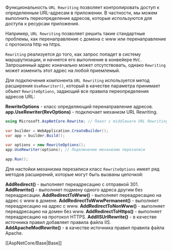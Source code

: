 Функциональность `URL Rewriting` позволяет контролировать доступ к определенным URL-адресам в приложении. В частности, мы можем выполнить переопределение адресов, которые используются для доступа к ресурсам приложения. 

Например, `URL Rewriting` позволяет решить такие стандартные проблемы, как перенаправление с домена с www или перенаправление с протокола http на https.

`Rewriting` реализуется до того, как запрос попадет в систему маршрутизации, и начнется его выполнение в конвейере `MVC`. Запрошенный адрес изначально может отсутствовать, однако `Rewriting` может изменить этот адрес на любой приемлемый.

Для подключения компонента `URL Rewriting` используется метод расширения `UseRewriter()`, который в качестве параметра принимает объект `RewriteOptions`, задающий все правила переопределения адресов URL:

**RewriteOptions** - класс определяющий перенаправление адресов.
**app.UseRewriter(RevOptions)** - подключает механизм URL Rewriting.

```c#
using Microsoft.AspNetCore.Rewrite; // Пакет с middleware URL Rewriting
 
var builder = WebApplication.CreateBuilder();
var app = builder.Build();
 
var options = new RewriteOptions();
app.UseRewriter(options); // Подключение механизма перезаписи
 
app.Run();
```

Для настойки механизма перезаписи класс `RewriteOptions` имеет ряд методов расширений, которые могут быть вызваны цепочкой:

**AddRedirect()** - выполняет переадресацию с отправкой 301.
**AddRewrite()** - выполняет подмену одного адреса другим без переадресации.
**AddRedirectToWww()** - выполняет переадресацию на адрес с www в домене.
**AddRedirectToWwwPermanent()** - выполняет переадресацию на адрес с www.
**AddRedirectToNonWww()** - выполняет переадресацию на домен без www.
**AddRedirectToHttps()** - выполняет переадресацию на протокол HTTPS.
**AddIISUrlRewrite()** - в качестве источника правил добавляет правила файла IIS.
**AddApacheModRewrite()** - в качестве источника правил правила файла Apache.

[[AspNetCore/Base|Base]]

